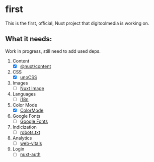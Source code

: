 # first
This is the first, official, Nuxt project that digitoolmedia is working on.

## What it needs:
Work in progress, still need to add used deps.

1. Content
    - [x] [@nuxt/content](https://github.com/nuxt/content)
2. CSS
    - [x] [unoCSS](https://github.com/unocss/unocss)
3. Images
    - [ ] [Nuxt Image](https://github.com/nuxt/image)
4. Languages
    - [ ] [i18n](https://github.com/nuxt-modules/i18n)
5. Color Mode
    - [x] [ColorMode](https://github.com/nuxt-modules/color-mode)
6. Google Fonts
    - [ ] [Google Fonts](https://github.com/nuxt-modules/google-fonts)
7. Indicization
    - [ ] [robots.txt](https://github.com/nuxt-modules/robots)
8. Analytics
    - [ ] [web-vitals](https://github.com/nuxt-modules/web-vitals)
9.  Login
    - [ ] [nuxt-auth](https://github.com/sidebase/nuxt-auth)